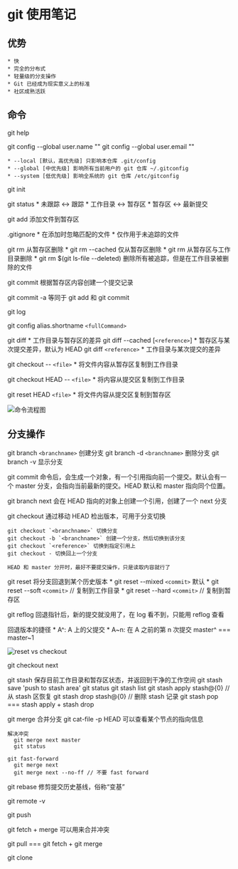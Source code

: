 # git 使用笔记

## 优势

    * 快
    * 完全的分布式
    * 轻量级的分支操作
    * Git 已经成为现实意义上的标准
    * 社区成熟活跃

## 命令

  git help

  git config --global user.name ""
  git config --global user.email ""

    * --local [默认，高优先级] 只影响本仓库 .git/config
    * --global [中优先级] 影响所有当前用户的 git 仓库 ~/.gitconfig
    * --system [低优先级] 影响全系统的 git 仓库 /etc/gitconfig

  git init

  git status
    * 未跟踪 <-> 跟踪
    * 工作目录 <-> 暂存区
    * 暂存区 <-> 最新提交

  git add 添加文件到暂存区

  .gitignore
    * 在添加时忽略匹配的文件
    * 仅作用于未追踪的文件

  git rm 从暂存区删除
    * git rm --cached 仅从暂存区删除
    * git rm 从暂存区与工作目录删除
    * git rm $(git ls-file --deleted) 删除所有被追踪，但是在工作目录被删除的文件

  git commit 根据暂存区内容创建一个提交记录

  git commit -a 等同于 git add 和 git commit

  git log

  git config alias.shortname `<fullCommand>`

  git diff
    * 工作目录与暂存区的差异
  git diff --cached [`<reference>`]
    * 暂存区与某次提交差异，默认为 HEAD
  git diff `<reference>`
    * 工作目录与某次提交的差异

  git checkout -- `<file>`
    * 将文件内容从暂存区复制到工作目录

  git checkout HEAD -- `<file>`
    * 将内容从提交区复制到工作目录

  git reset HEAD `<file>`
    * 将文件内容从提交区复制到暂存区

  ![命令流程图](/./git_commands.png)

## 分支操作

  git branch `<branchname>` 创建分支
  git branch -d `<branchname>` 删除分支
  git branch -v 显示分支

  git commit 命令后，会生成一个对象，有一个引用指向前一个提交。默认会有一个 master 分支，会指向当前最新的提交。HEAD 默认和 master 指向同个位置。

  git branch next 会在 HEAD 指向的对象上创建一个引用，创建了一个 next 分支

  git checkout 通过移动 HEAD 检出版本，可用于分支切换

    git checkout `<branchname>` 切换分支
    git checkout -b `<branchname>` 创建一个分支，然后切换到该分支
    git checkout `<reference>` 切换到指定引用上
    git checkout - 切换回上一个分支

    HEAD 和 master 分开时，最好不要提交操作，只是读取内容就行了

  git reset 将分支回退到某个历史版本
    * git reset --mixed `<commit>` 默认
    * git reset --soft `<commit>` // 复制到工作目录
    * git reset --hard `<commit>` // 复制到暂存区

  git reflog 回退指针后，新的提交就没用了，在 log 看不到，只能用 reflog 查看

  回退版本的捷径
    * A^: A 上的父提交
    * A~n: 在 A 之前的第 n 次提交
    master^  === master~1

  ![reset vs checkout](/./reset_vs_checkout.png)

  git checkout next

  git stash 保存目前工作目录和暂存区状态，并返回到干净的工作空间
    git stash save 'push to stash area'
    git status
    git stash list
    git stash apply stash@{0} // 从 stash 区恢复
    git stash drop stash@{0} // 删除 stash 记录
    git stash pop === stash apply + stash drop

  git merge 合并分支
    git cat-file -p HEAD 可以查看某个节点的指向信息

    解决冲突
      git merge next master
      git status 

    git fast-forward
      git merge next
      git merge next --no-ff // 不要 fast forward

  git rebase 修剪提交历史基线，俗称“变基”

  git remote -v

  git push

  git fetch + merge 可以用来合并冲突

  git pull === git fetch + git merge

  git clone
